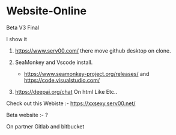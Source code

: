 # Website-Online

Beta V3 Final 

I  show it 

1. https://www.serv00.com/ there move github desktop on clone.
   
2. SeaMonkey  and Vscode install.
   - https://www.seamonkey-project.org/releases/ and https://code.visualstudio.com/
3. https://deepai.org/chat On html Like Etc..



Check out this Webiste :- 
https://xxsexy.serv00.net/

Beta website :- ?



On partner
Gitlab and  bitbucket
